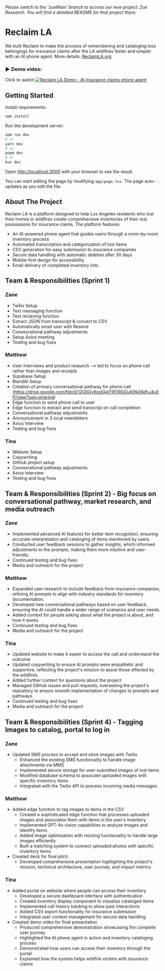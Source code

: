 _Please switch to the 'zueMain' branch to access our new project: Zue Research. You will find a detailed README for that project there._


# Reclaim LA

We built Reclaim to make the process of remembering and cataloging loss belongings for insurance claims after the LA wildfires faster and simpler with an AI phone agent. More details: [ReclaimLA.org](https://reclaimla.org)

### ▶️ Demo video:
Click to watch
[![Reclaim LA Demo - AI insurance claims phone agent](https://img.youtube.com/vi/HAVhsWxebUQ/0.jpg)](https://www.youtube.com/watch?v=HAVhsWxebUQ)

## Getting Started

Install requirements:

```bash
npm install
```

Run the development server:

```bash
npm run dev
# or
yarn dev
# or
pnpm dev
# or
bun dev
```

Open [http://localhost:3000](http://localhost:3000) with your browser to see the result.

You can start editing the page by modifying `app/page.tsx`. The page auto-updates as you edit the file.

## About The Project

Reclaim LA is a platform designed to help Los Angeles residents who lost their homes in wildfires create comprehensive inventories of their lost possessions for insurance claims. The platform features:

- An AI-powered phone agent that guides users through a room-by-room inventory process
- Automated transcription and categorization of lost items
- CSV generation for easy submission to insurance companies
- Secure data handling with automatic deletion after 30 days
- Mobile-first design for accessibility
- Email delivery of completed inventory lists

## Team & Responsibilities (Sprint 1)

### Zane
- Twilio Setup
- Text messaging function
- Text recieving function
- Extract JSON from transcript & convert to CSV
- Automatically email user with Resend
- Convesrational pathway adjustments
- Setup Axios meeting
- Testing and bug fixes

### Matthew
- User interviews and product research --> led to focus on phone call rather than images and receipts
- Supabase Setup
- BlandAI Setup
- Creation of primary conversational pathway for phone call (https://drive.google.com/file/d/12G6Gy6ssIGjeT951RGOuK9k08dhJ4u5P/view?usp=sharing)
- Edge function to send phone call to user
- Edge function to extract and send transcript on call completion
- Conversational pathway adjustments
- Announcement in 3 local newsletters
- Axios Interview
- Testing and bug fixes


### Tina
- Website Setup
- Copywriting
- GitHub project setup
- Convesrational pathway adjustments
- Axios Interview
- Testing and bug fixes

## Team & Responsibilities (Sprint 2) - Big focus on conversational pathway, market research, and media outreach

### Zane
- Implemented advanced AI features for better item recognition, ensuring accurate interpretation and cataloging of items mentioned by users.
- Conducted user feedback sessions to gather insights, which informed adjustments to the prompts, making them more intuitive and user-friendly.
- Continued testing and bug fixes
- Media and outreach for the project

### Matthew
- Expanded user research to include feedback from insurance companies, refining AI prompts to align with industry standards for inventory documentation.
- Developed new conversational pathways based on user feedback, ensuring the AI could handle a wider range of scenarios and user needs.
- Added context for people asking about what the project is about, and how it works
- Continued testing and bug fixes
- Media and outreach for the project

### Tina
- Updated website to make it easier to access the call and understand the outcome
- Updated copywriting to ensure AI prompts were empathetic and supportive, reflecting the project's mission to assist those affected by the wildfires.
- Added further context for questions about the project
- Managed GitHub issues and pull requests, overseeing the project's repository to ensure smooth implementation of changes to prompts and pathways.
- Continued testing and bug fixes
- Media and outreach for the project


## Team & Responsibilities (Sprint 4) - Tagging Images to catalog, portal to log in

### Zane
- Updated SMS process to accept and store images with Twilio
  - Enhanced the existing SMS functionality to handle image attachments via MMS
  - Implemented secure storage for user-submitted images of lost items
  - Modified database schema to associate uploaded images with specific inventory items
  - Integrated with the Twilio API to process incoming media messages

### Matthew
- Added edge function to tag images to items in the CSV
  - Created a sophisticated edge function that processes uploaded images and associates them with items in the user's inventory
  - Implemented GPT-4o vision capabilities to analyze images and identify items
  - Added image optimization with resizing functionality to handle large images efficiently
  - Built a matching system to connect uploaded photos with specific inventory items
- Created deck for final pitch
  - Developed comprehensive presentation highlighting the project's mission, technical architecture, user journey, and impact metrics

### Tina
- Added portal on website where people can access their inventory
  - Developed a secure dashboard interface with authentication
  - Created inventory display component to visualize cataloged items
  - Implemented call history tracking to show past interactions
  - Added CSV export functionality for insurance submission
  - Integrated user context management for secure data handling
- Created demo video for final presentation
  - Produced comprehensive demonstration showcasing the complete user journey
  - Highlighted the AI phone agent in action and inventory cataloging process
  - Demonstrated how users can access their inventory through the portal
  - Explained how the system helps wildfire victims with insurance claims

